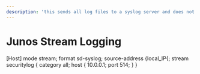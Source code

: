 ```yaml
---
description: 'this sends all log files to a syslog server and does not write them locally:'
---
```


# Junos Stream Logging

 \[Host\] mode stream; format sd-syslog; source-address {local\_IP{; stream securitylog { category all; host { 10.0.0.1; port 514; } }

